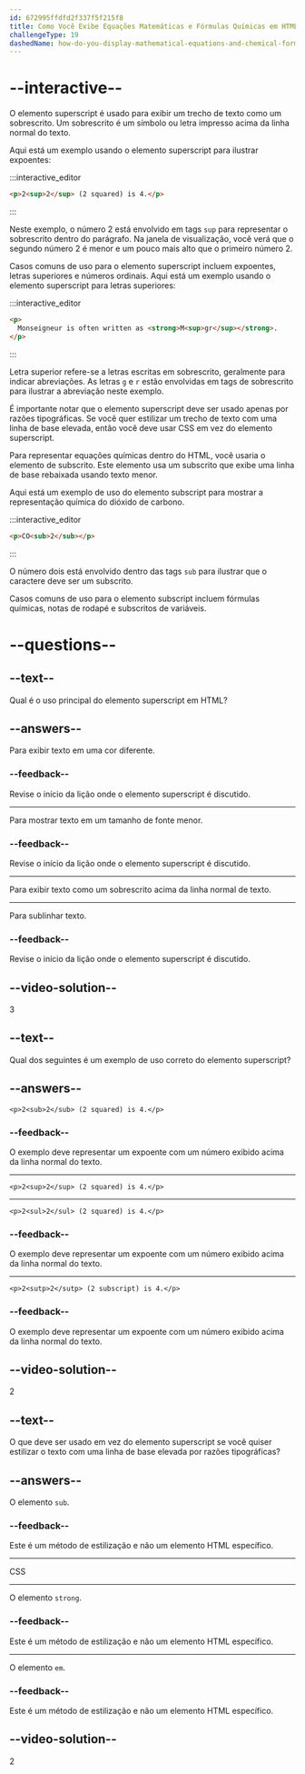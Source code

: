 ```yaml
---
id: 672995ffdfd2f337f5f215f8
title: Como Você Exibe Equações Matemáticas e Fórmulas Químicas em HTML?
challengeType: 19
dashedName: how-do-you-display-mathematical-equations-and-chemical-formulas-in-html
---
```


# --interactive--

O elemento superscript é usado para exibir um trecho de texto como um sobrescrito. Um sobrescrito é um símbolo ou letra impresso acima da linha normal do texto.

Aqui está um exemplo usando o elemento superscript para ilustrar expoentes:

:::interactive_editor

```html
<p>2<sup>2</sup> (2 squared) is 4.</p>
```

:::

Neste exemplo, o número 2 está envolvido em tags `sup` para representar o sobrescrito dentro do parágrafo. Na janela de visualização, você verá que o segundo número 2 é menor e um pouco mais alto que o primeiro número 2.

Casos comuns de uso para o elemento superscript incluem expoentes, letras superiores e números ordinais. Aqui está um exemplo usando o elemento superscript para letras superiores:

:::interactive_editor

```html
<p>
  Monseigneur is often written as <strong>M<sup>gr</sup></strong>.
</p>
```

:::

Letra superior refere-se a letras escritas em sobrescrito, geralmente para indicar abreviações. As letras `g` e `r` estão envolvidas em tags de sobrescrito para ilustrar a abreviação neste exemplo.

É importante notar que o elemento superscript deve ser usado apenas por razões tipográficas. Se você quer estilizar um trecho de texto com uma linha de base elevada, então você deve usar CSS em vez do elemento superscript.

Para representar equações químicas dentro do HTML, você usaria o elemento de subscrito. Este elemento usa um subscrito que exibe uma linha de base rebaixada usando texto menor.

Aqui está um exemplo de uso do elemento subscript para mostrar a representação química do dióxido de carbono.

:::interactive_editor

```html
<p>CO<sub>2</sub></p>
```

:::

O número dois está envolvido dentro das tags `sub` para ilustrar que o caractere deve ser um subscrito.

Casos comuns de uso para o elemento subscript incluem fórmulas químicas, notas de rodapé e subscritos de variáveis.

# --questions--

## --text--

Qual é o uso principal do elemento superscript em HTML?

## --answers--

Para exibir texto em uma cor diferente.

### --feedback--

Revise o início da lição onde o elemento superscript é discutido.

---

Para mostrar texto em um tamanho de fonte menor.

### --feedback--

Revise o início da lição onde o elemento superscript é discutido.

---

Para exibir texto como um sobrescrito acima da linha normal de texto.

---

Para sublinhar texto.

### --feedback--

Revise o início da lição onde o elemento superscript é discutido.

## --video-solution--

3

## --text--

Qual dos seguintes é um exemplo de uso correto do elemento superscript?

## --answers--

`<p>2<sub>2</sub> (2 squared) is 4.</p>`

### --feedback--

O exemplo deve representar um expoente com um número exibido acima da linha normal do texto.

---

`<p>2<sup>2</sup> (2 squared) is 4.</p>`

---

`<p>2<sul>2</sul> (2 squared) is 4.</p>`

### --feedback--

O exemplo deve representar um expoente com um número exibido acima da linha normal do texto.

---

`<p>2<sutp>2</sutp> (2 subscript) is 4.</p>`

### --feedback--

O exemplo deve representar um expoente com um número exibido acima da linha normal do texto.

## --video-solution--

2

## --text--

O que deve ser usado em vez do elemento superscript se você quiser estilizar o texto com uma linha de base elevada por razões tipográficas?

## --answers--

O elemento `sub`.

### --feedback--

Este é um método de estilização e não um elemento HTML específico.

---

CSS

---

O elemento `strong`.

### --feedback--

Este é um método de estilização e não um elemento HTML específico.

---

O elemento `em`.

### --feedback--

Este é um método de estilização e não um elemento HTML específico.

## --video-solution--

2
